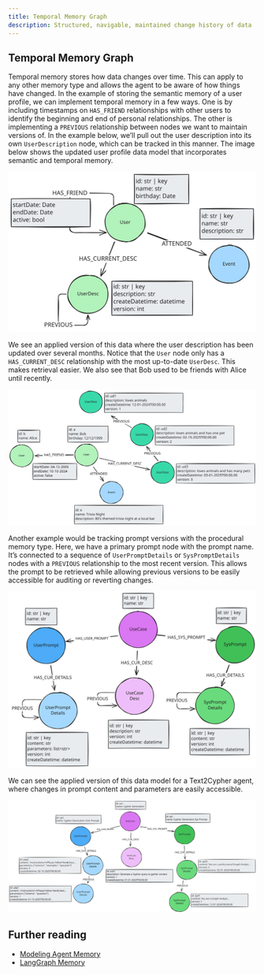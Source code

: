 ```yaml
---
title: Temporal Memory Graph
description: Structured, navigable, maintained change history of data 
---
```


## Temporal Memory Graph

Temporal memory stores how data changes over time. This can apply to any other memory type and allows the agent to be aware of how things have changed. In the example of storing the semantic memory of a user profile, we can implement temporal memory in a few ways. One is by including timestamps on `HAS_FRIEND` relationships with other users to identify the beginning and end of personal relationships. The other is implementing a `PREVIOUS` relationship between nodes we want to maintain versions of. In the example below, we’ll pull out the user description into its own `UserDescription` node, which can be tracked in this manner. The image below shows the updated user profile data model that incorporates semantic and temporal memory.

![Graph](../../../../assets/images/memory-semantic-temporal-data-model.svg)

We see an applied version of this data where the user description has been updated over several months. Notice that the `User` node only has a `HAS_CURRENT_DESC` relationship with the most up-to-date `UserDesc`. This makes retrieval easier. We also see that Bob used to be friends with Alice until recently.

![Graph](../../../../assets/images/memory-semantic-temporal-example.svg)

Another example would be tracking prompt versions with the procedural memory type. Here, we have a primary prompt node with the prompt name. It’s connected to a sequence of `UserPromptDetails` or `SysPromptDetails` nodes with a `PREVIOUS` relationship to the most recent version. This allows the prompt to be retrieved while allowing previous versions to be easily accessible for auditing or reverting changes.

![Graph](../../../../assets/images/memory-procedural-temporal-data-model.svg)

We can see the applied version of this data model for a Text2Cypher agent, where changes in prompt content and parameters are easily accessible.


![Graph](../../../../assets/images/memory-procedural-temporal-example.svg)



## Further reading

* [Modeling Agent Memory](https://medium.com/neo4j/modeling-agent-memory-d3b6bc3bb9c4)
* [LangGraph Memory](https://langchain-ai.github.io/langgraph/concepts/memory/)